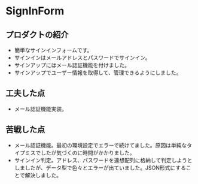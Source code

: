 # SignInForm

## プロダクトの紹介
- 簡単なサインインフォームです。
- サインインはメールアドレスとパスワードでサインイン。
- サインアップにはメール認証機能を付けました。
- サインアップでユーザー情報を取得して、管理できるようにしました。

## 工夫した点
- メール認証機能実装。



## 苦戦した点
- メール認証機能。最初の環境設定でエラーで続けてました。原因は単純なタイプミスでしたが気づくのに時間がかかりました。
- サインイン判定。アドレス、パスワードを連想配列に格納して判定しようとしましたが、データ型で色々とエラーが出ていました。JSON形式にすることで解決しました。